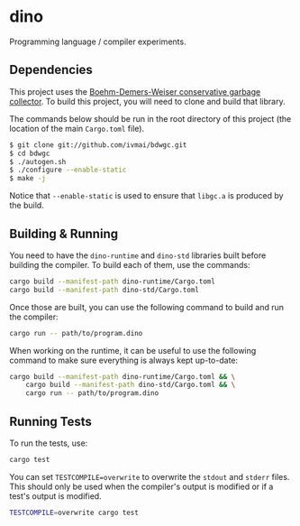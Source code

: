 # dino

Programming language / compiler experiments.

## Dependencies

This project uses the [Boehm-Demers-Weiser conservative garbage collector][gc].
To build this project, you will need to clone and build that library.

The commands below should be run in the root directory of this project (the
location of the main `Cargo.toml` file).

```bash
$ git clone git://github.com/ivmai/bdwgc.git
$ cd bdwgc
$ ./autogen.sh
$ ./configure --enable-static
$ make -j
```

Notice that `--enable-static` is used to ensure that `libgc.a` is produced by
the build.

[gc]: https://www.hboehm.info/gc

## Building & Running

You need to have the `dino-runtime` and `dino-std` libraries built before
building the compiler. To build each of them, use the commands:

```sh
cargo build --manifest-path dino-runtime/Cargo.toml
cargo build --manifest-path dino-std/Cargo.toml
```

Once those are built, you can use the following command to build and run the
compiler:

```sh
cargo run -- path/to/program.dino
```

When working on the runtime, it can be useful to use the following command to
make sure everything is always kept up-to-date:

```sh
cargo build --manifest-path dino-runtime/Cargo.toml && \
    cargo build --manifest-path dino-std/Cargo.toml && \
    cargo run -- path/to/program.dino
```

## Running Tests

To run the tests, use:

```sh
cargo test
```

You can set `TESTCOMPILE=overwrite` to overwrite the `stdout` and `stderr`
files. This should only be used when the compiler's output is modified or if
a test's output is modified.

```sh
TESTCOMPILE=overwrite cargo test
```
